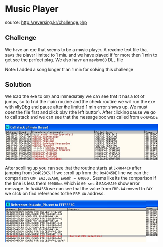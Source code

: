 # Music Player
source: http://reversing.kr/challenge.php

## Challenge
We have an exe that seems to be a music player.
A readme text file that says the player limited to 1 min, and we have played if for more then 1 min to get see the perfect plag.
We also have an `msvbvm60` DLL file

Note: I added a song longer than 1 min for solving this challenge 


## Solution

We load the exe to olly and immediately we can see that it has a lot of jumps, so to find the main routine and the check routine we will run the exe with ollyDbg and pause after the limited 1 min error shows up. We must open the file first and click play (the left button).
After clicking pause we go to call stack and we can see that the message box was called from `0x4045DE`

![](call_stack.jpg)

After scolling up you can see that the routine starts at `0x4044C0` after jamping from `0x4023C5`.
If we scroll up from the `0x4045DE` line we can the comparison `CMP EAZ,0EA60`, `EA60h = 60000` . Seems like its the comparison if the time is less them `60000ms` which is `60 sec` if `EAX>EA60` show error message.
In `0x40455D` we can see that the value from `EBP-A4` moved to `EAX` we click on find references to the `EBP-4A` address.

![](reference_to_EBP-4A.jpg)
